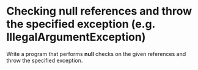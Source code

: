 # Checking null references and throw the specified exception (e.g. IllegalArgumentException)
Write a program that performs **null** checks on the given references and throw the specified exception.
